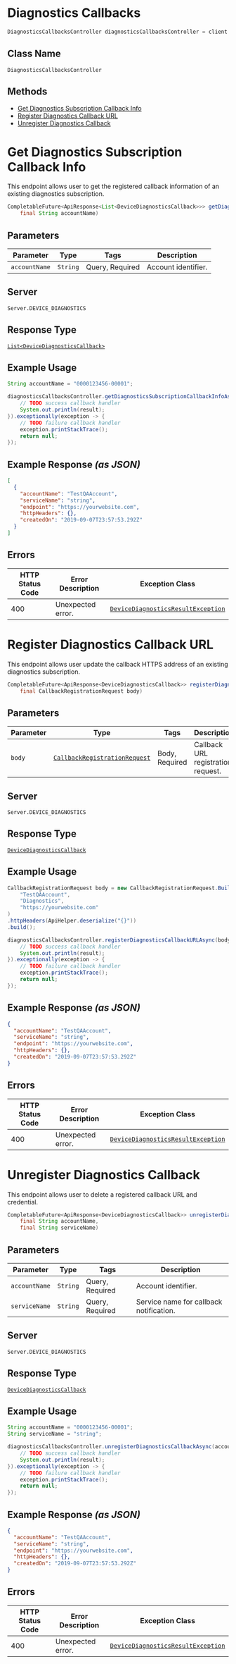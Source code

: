 # Diagnostics Callbacks

```java
DiagnosticsCallbacksController diagnosticsCallbacksController = client.getDiagnosticsCallbacksController();
```

## Class Name

`DiagnosticsCallbacksController`

## Methods

* [Get Diagnostics Subscription Callback Info](../../doc/controllers/diagnostics-callbacks.md#get-diagnostics-subscription-callback-info)
* [Register Diagnostics Callback URL](../../doc/controllers/diagnostics-callbacks.md#register-diagnostics-callback-url)
* [Unregister Diagnostics Callback](../../doc/controllers/diagnostics-callbacks.md#unregister-diagnostics-callback)


# Get Diagnostics Subscription Callback Info

This endpoint allows user to get the registered callback information of an existing diagnostics subscription.

```java
CompletableFuture<ApiResponse<List<DeviceDiagnosticsCallback>>> getDiagnosticsSubscriptionCallbackInfoAsync(
    final String accountName)
```

## Parameters

| Parameter | Type | Tags | Description |
|  --- | --- | --- | --- |
| `accountName` | `String` | Query, Required | Account identifier. |

## Server

`Server.DEVICE_DIAGNOSTICS`

## Response Type

[`List<DeviceDiagnosticsCallback>`](../../doc/models/device-diagnostics-callback.md)

## Example Usage

```java
String accountName = "0000123456-00001";

diagnosticsCallbacksController.getDiagnosticsSubscriptionCallbackInfoAsync(accountName).thenAccept(result -> {
    // TODO success callback handler
    System.out.println(result);
}).exceptionally(exception -> {
    // TODO failure callback handler
    exception.printStackTrace();
    return null;
});
```

## Example Response *(as JSON)*

```json
[
  {
    "accountName": "TestQAAccount",
    "serviceName": "string",
    "endpoint": "https://yourwebsite.com",
    "httpHeaders": {},
    "createdOn": "2019-09-07T23:57:53.292Z"
  }
]
```

## Errors

| HTTP Status Code | Error Description | Exception Class |
|  --- | --- | --- |
| 400 | Unexpected error. | [`DeviceDiagnosticsResultException`](../../doc/models/device-diagnostics-result-exception.md) |


# Register Diagnostics Callback URL

This endpoint allows user update the callback HTTPS address of an existing diagnostics subscription.

```java
CompletableFuture<ApiResponse<DeviceDiagnosticsCallback>> registerDiagnosticsCallbackURLAsync(
    final CallbackRegistrationRequest body)
```

## Parameters

| Parameter | Type | Tags | Description |
|  --- | --- | --- | --- |
| `body` | [`CallbackRegistrationRequest`](../../doc/models/callback-registration-request.md) | Body, Required | Callback URL registration request. |

## Server

`Server.DEVICE_DIAGNOSTICS`

## Response Type

[`DeviceDiagnosticsCallback`](../../doc/models/device-diagnostics-callback.md)

## Example Usage

```java
CallbackRegistrationRequest body = new CallbackRegistrationRequest.Builder(
    "TestQAAccount",
    "Diagnostics",
    "https://yourwebsite.com"
)
.httpHeaders(ApiHelper.deserialize("{}"))
.build();

diagnosticsCallbacksController.registerDiagnosticsCallbackURLAsync(body).thenAccept(result -> {
    // TODO success callback handler
    System.out.println(result);
}).exceptionally(exception -> {
    // TODO failure callback handler
    exception.printStackTrace();
    return null;
});
```

## Example Response *(as JSON)*

```json
{
  "accountName": "TestQAAccount",
  "serviceName": "string",
  "endpoint": "https://yourwebsite.com",
  "httpHeaders": {},
  "createdOn": "2019-09-07T23:57:53.292Z"
}
```

## Errors

| HTTP Status Code | Error Description | Exception Class |
|  --- | --- | --- |
| 400 | Unexpected error. | [`DeviceDiagnosticsResultException`](../../doc/models/device-diagnostics-result-exception.md) |


# Unregister Diagnostics Callback

This endpoint allows user to delete a registered callback URL and credential.

```java
CompletableFuture<ApiResponse<DeviceDiagnosticsCallback>> unregisterDiagnosticsCallbackAsync(
    final String accountName,
    final String serviceName)
```

## Parameters

| Parameter | Type | Tags | Description |
|  --- | --- | --- | --- |
| `accountName` | `String` | Query, Required | Account identifier. |
| `serviceName` | `String` | Query, Required | Service name for callback notification. |

## Server

`Server.DEVICE_DIAGNOSTICS`

## Response Type

[`DeviceDiagnosticsCallback`](../../doc/models/device-diagnostics-callback.md)

## Example Usage

```java
String accountName = "0000123456-00001";
String serviceName = "string";

diagnosticsCallbacksController.unregisterDiagnosticsCallbackAsync(accountName, serviceName).thenAccept(result -> {
    // TODO success callback handler
    System.out.println(result);
}).exceptionally(exception -> {
    // TODO failure callback handler
    exception.printStackTrace();
    return null;
});
```

## Example Response *(as JSON)*

```json
{
  "accountName": "TestQAAccount",
  "serviceName": "string",
  "endpoint": "https://yourwebsite.com",
  "httpHeaders": {},
  "createdOn": "2019-09-07T23:57:53.292Z"
}
```

## Errors

| HTTP Status Code | Error Description | Exception Class |
|  --- | --- | --- |
| 400 | Unexpected error. | [`DeviceDiagnosticsResultException`](../../doc/models/device-diagnostics-result-exception.md) |

